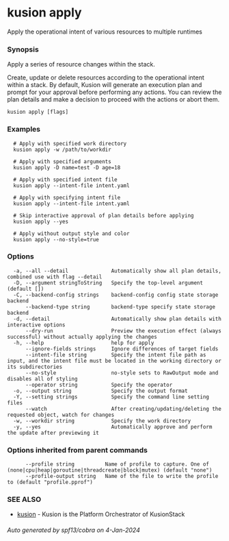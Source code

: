 # kusion apply

Apply the operational intent of various resources to multiple runtimes

### Synopsis

Apply a series of resource changes within the stack.

 Create, update or delete resources according to the operational intent within a stack. By default, Kusion will generate an execution plan and prompt for your approval before performing any actions. You can review the plan details and make a decision to proceed with the actions or abort them.

```
kusion apply [flags]
```

### Examples

```
  # Apply with specified work directory
  kusion apply -w /path/to/workdir
  
  # Apply with specified arguments
  kusion apply -D name=test -D age=18
  
  # Apply with specified intent file
  kusion apply --intent-file intent.yaml
  
  # Apply with specifying intent file
  kusion apply --intent-file intent.yaml
  
  # Skip interactive approval of plan details before applying
  kusion apply --yes
  
  # Apply without output style and color
  kusion apply --no-style=true
```

### Options

```
  -a, --all --detail              Automatically show all plan details, combined use with flag --detail
  -D, --argument stringToString   Specify the top-level argument (default [])
  -C, --backend-config strings    backend-config config state storage backend
      --backend-type string       backend-type specify state storage backend
  -d, --detail                    Automatically show plan details with interactive options
      --dry-run                   Preview the execution effect (always successful) without actually applying the changes
  -h, --help                      help for apply
      --ignore-fields strings     Ignore differences of target fields
      --intent-file string        Specify the intent file path as input, and the intent file must be located in the working directory or its subdirectories
      --no-style                  no-style sets to RawOutput mode and disables all of styling
      --operator string           Specify the operator
  -o, --output string             Specify the output format
  -Y, --setting strings           Specify the command line setting files
      --watch                     After creating/updating/deleting the requested object, watch for changes
  -w, --workdir string            Specify the work directory
  -y, --yes                       Automatically approve and perform the update after previewing it
```

### Options inherited from parent commands

```
      --profile string          Name of profile to capture. One of (none|cpu|heap|goroutine|threadcreate|block|mutex) (default "none")
      --profile-output string   Name of the file to write the profile to (default "profile.pprof")
```

### SEE ALSO

* [kusion](index.md)	 - Kusion is the Platform Orchestrator of KusionStack

###### Auto generated by spf13/cobra on 4-Jan-2024
